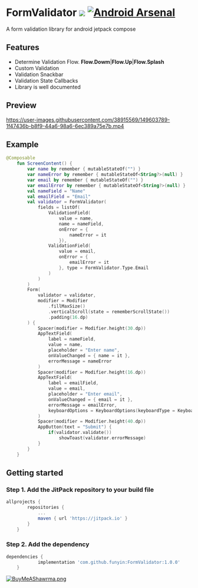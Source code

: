 # FormValidator [![](https://jitpack.io/v/funyin/FormValidator.svg)](https://jitpack.io/#funyin/FormValidator) [![Android Arsenal](https://img.shields.io/badge/Android%20Arsenal-FormValidator-brightgreen.svg?style=flat)](https://android-arsenal.com/details/1/8353)
A form validation library for android jetpack compose

## Features
- Determine Validation Flow.
    __Flow.Dowm__|__Flow.Up__|__Flow.Splash__
- Custom Validation
- Validation Snackbar
- Validation State Callbacks
- Library is well documented

## Preview


https://user-images.githubusercontent.com/38915569/149603789-1f47436b-b8f9-44a6-98a6-6ec389a75e7b.mp4



## Example
```kotlin
@Composable
    fun ScreenContent() {
        var name by remember { mutableStateOf("") }
        var nameError by remember { mutableStateOf<String?>(null) }
        var email by remember { mutableStateOf("") }
        var emailError by remember { mutableStateOf<String?>(null) }
        val nameField = "Name"
        val emailField = "Email"
        val validator = FormValidator(
            fields = listOf(
                ValidationField(
                    value = name,
                    name = nameField,
                    onError = {
                        nameError = it
                    }),
                ValidationField(
                    value = email,
                    onError = {
                        emailError = it
                    }, type = FormValidator.Type.Email
                )
            )
        )
        Form(
            validator = validator,
            modifier = Modifier
                .fillMaxSize()
                .verticalScroll(state = rememberScrollState())
                .padding(16.dp)
        ) {
            Spacer(modifier = Modifier.height(30.dp))
            AppTextField(
                label = nameField,
                value = name,
                placeholder = "Enter name",
                onValueChanged = { name = it },
                errorMessage = nameError
            )
            Spacer(modifier = Modifier.height(16.dp))
            AppTextField(
                label = emailField,
                value = email,
                placeholder = "Enter email",
                onValueChanged = { email = it },
                errorMessage = emailError,
                keyboardOptions = KeyboardOptions(keyboardType = KeyboardType.Email)
            )
            Spacer(modifier = Modifier.height(40.dp))
            AppButton(text = "Submit") {
                if(validator.validate())
                    showToast(validator.errorMessage)
            }
        }
    }
```

## Getting started
### Step 1. Add the JitPack repository to your build file
```gradle
allprojects {
		repositories {
			...
			maven { url 'https://jitpack.io' }
		}
	}
```

### Step 2. Add the dependency
```gradle
dependencies {
	        implementation 'com.github.funyin:FormValidator:1.0.0'
	}
```

[![BuyMeAShawrma.png](https://cdn.hashnode.com/res/hashnode/image/upload/v1619907239535/KqJOyu-70.png)](https://www.buymeacoffee.com/funyinkash) 
